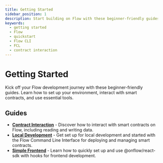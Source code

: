 ```yaml
---
title: Getting Started
sidebar_position: 1
description: Start building on Flow with these beginner-friendly guides and quickstarts.
keywords:
  - getting started
  - Flow
  - quickstart
  - Flow CLI
  - FCL
  - contract interaction
---
```


# Getting Started

Kick off your Flow development journey with these beginner-friendly guides. Learn how to set up your environment, interact with smart contracts, and use essential tools.

## Guides

- **[Contract Interaction]** - Discover how to interact with smart contracts on Flow, including reading and writing data.
- **[Local Development]** - Get set up for local development and started with the Flow Command Line Interface for deploying and managing smart contracts.
- **[Simple Frontend]** - Learn how to quickly set up and use @onflow/react-sdk with hooks for frontend development.

[Simple Frontend]: ./fcl-quickstart.md
[Local Development]: ./flow-cli.md
[Contract Interaction]: ./contract-interaction.md

